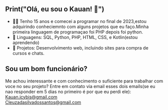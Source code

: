 ## Print("Olá, eu sou o Kauan! 👋")

- 👨‍💻 Tenho 15 anos e comecei a programar no final de 2023,estou adquirindo conheciemnto com alguns projetos que eu faço.Minha primeira linguagem de programaçao foi PHP depois foi python.
- 🌟 Linguagens: SQL, Python, PHP, HTML, CSS, e Kotlin(estou aprendendo)
- 💼 Projetos: Desenvolvimento web, incluindo sites para compra de cursos e chats.

## Sou um bom funcionário? 

Me achou interessante e com conhecimento o suficiente para trabalhar com voce no seu projeto? Entre em contato via email esses dois emails(se eu nao responder em 5 dias no primeiro é por que eu perdi ele):
Kauan.jcybis@gmail.com
<br>
Cleuzadasilvadossantos@gmail.com
